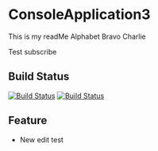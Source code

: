 # ConsoleApplication3
This is my readMe
Alphabet
Bravo
Charlie

Test subscribe

## Build Status
[![Build Status](https://search.visualstudio.com/Demo%20GitHub%20Integration/_apis/build/status/Demo%20GitHub%20Integration-.NET%20Desktop-CI)](https://search.visualstudio.com/Demo%20GitHub%20Integration/_build/latest?definitionId=23)
[![Build Status](https://travis-ci.org/mmitrik/ConsoleApplication2.svg?branch=master)](https://travis-ci.org/mmitrik/ConsoleApplication2)


## Feature
* New
edit
test
